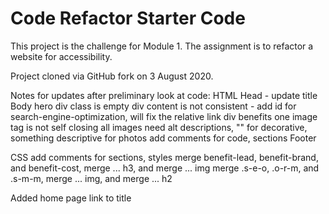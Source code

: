 # Code Refactor Starter Code

This project is the challenge for Module 1.  The assignment is to refactor a website for accessibility.  

Project cloned via GitHub fork on 3 August 2020.

Notes for updates after preliminary look at code:
HTML
Head - update title
Body
    hero div class is empty
    div content is not consistent - add id for search-engine-optimization, will fix the relative link
    div benefits
        one image tag is not self closing
    all images need alt descriptions, "" for decorative, something descriptive for photos
    add comments for code, sections
Footer

CSS
add comments for sections, styles
merge benefit-lead, benefit-brand, and benefit-cost, merge ... h3, and merge ... img
merge .s-e-o, .o-r-m, and .s-m-m, merge ... img, and merge ... h2

Added home page link to title 